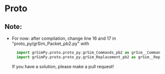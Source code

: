 # Proto

## Note:

* For now: after compilation, change line 16 and 17 in "proto_py/grSim_Packet_pb2.py" with 
  ```python
    import grSimPy.proto.proto_py.grSim_Commands_pb2 as grSim__Commands__pb2
    import grSimPy.proto.proto_py.grSim_Replacement_pb2 as grSim__Replacement__pb2
  ```
  If you have a solution, please make a pull request!